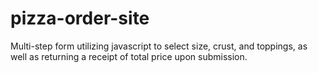 # pizza-order-site
Multi-step form utilizing javascript to select size, crust, and toppings, as well as returning a receipt of total price upon submission.
